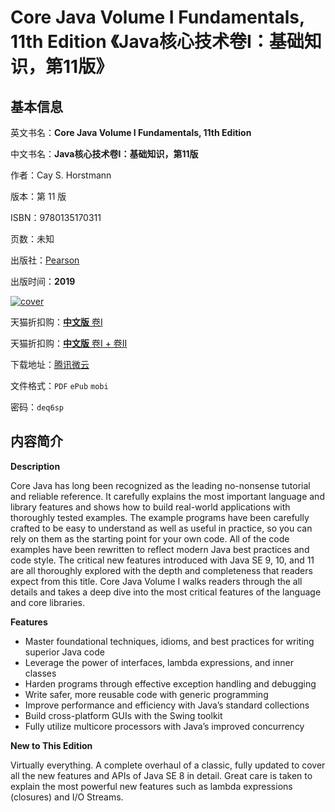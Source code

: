 # Core Java Volume I Fundamentals, 11th Edition 《Java核心技术卷I：基础知识，第11版》

## 基本信息

英文书名：**Core Java Volume I Fundamentals, 11th Edition**

中文书名：**Java核心技术卷I：基础知识，第11版**

作者：Cay S. Horstmann

版本：第 11 版

ISBN：9780135170311

页数：未知

出版社：[Pearson](https://www.pearson.com/us/higher-education/program/Horstmann-Core-Java-Volume-I-Fundamentals-11th-Edition/PGM2019647.html)

出版时间：**2019**

<a title="点击购买正版纸质图书" target="_blank" href="https://s.click.taobao.com/oaiZvXu">
<img :src="$withBase('/images/core_java_volume_I_undamentals.jpg')" alt="cover">
</a>

天猫折扣购：[**中文版** 卷I](https://s.click.taobao.com/oaiZvXu)

天猫折扣购：[**中文版** 卷I + 卷II](https://s.click.taobao.com/KUDXvXu)

下载地址：[腾讯微云](https://share.weiyun.com/ibAzboWF)

文件格式：`PDF` `ePub` `mobi`

密码：`deq6sp`

## 内容简介

**Description**

Core Java has long been recognized as the leading no-nonsense tutorial and reliable reference. It carefully explains the most important language and library features and shows how to build real-world applications with thoroughly tested examples. The example programs have been carefully crafted to be easy to understand as well as useful in practice, so you can rely on them as the starting point for your own code. All of the code examples have been rewritten to reflect modern Java best practices and code style. The critical new features introduced with Java SE 9, 10, and 11 are all thoroughly explored with the depth and completeness that readers expect from this title. Core Java Volume I walks readers through the all details and takes a deep dive into the most critical features of the language and core libraries.

**Features**

- Master foundational techniques, idioms, and best practices for writing superior Java code
- Leverage the power of interfaces, lambda expressions, and inner classes
- Harden programs through effective exception handling and debugging
- Write safer, more reusable code with generic programming
- Improve performance and efficiency with Java’s standard collections
- Build cross-platform GUIs with the Swing toolkit
- Fully utilize multicore processors with Java’s improved concurrency

**New to This Edition**

Virtually everything. A complete overhaul of a classic, fully updated to cover all the new features and APIs of Java SE 8 in detail. Great care is taken to explain the most powerful new features such as lambda expressions (closures) and I/O Streams.